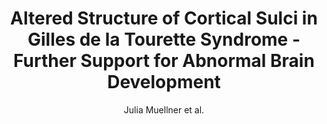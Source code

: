 ---
cat: gaia
subcat: architecture
bestof: false
author: Julia Muellner et al.
title: Altered Structure of Cortical Sulci in Gilles de la Tourette Syndrome - Further Support for Abnormal Brain Development
journal: MOVEMENT DISORDERS
year: 2015
type: article
doi: 10.1002/mds.26207
---